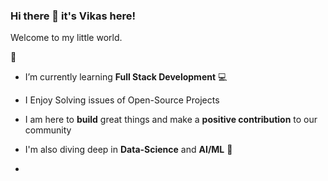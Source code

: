 ### Hi there 👋 it's Vikas here!
Welcome to my little world. 	  

🌱   
- I’m currently learning <strong>Full Stack Development</strong> 💻  
- I Enjoy Solving issues of Open-Source Projects
- I am here to <strong>build</strong> great things and make a <strong>positive contribution</strong> to our community
- I'm also diving deep in <strong>Data-Science</strong> and <strong>AI/ML</strong> 🤖

-
<!--
**vikaswakde/vikaswakde** is a ✨ _special_ ✨ repository because its `README.md` (this file) appears on your GitHub profile.

Here are some ideas to get you started:

- 🔭 I’m currently working on ...
 
- 👯 I’m looking to collaborate on ...
- 🤔 I’m looking for help with ...
- 💬 Ask me about ...
- 📫 How to reach me: ...
- 😄 Pronouns: ...
- ⚡ Fun fact: ...
-->
